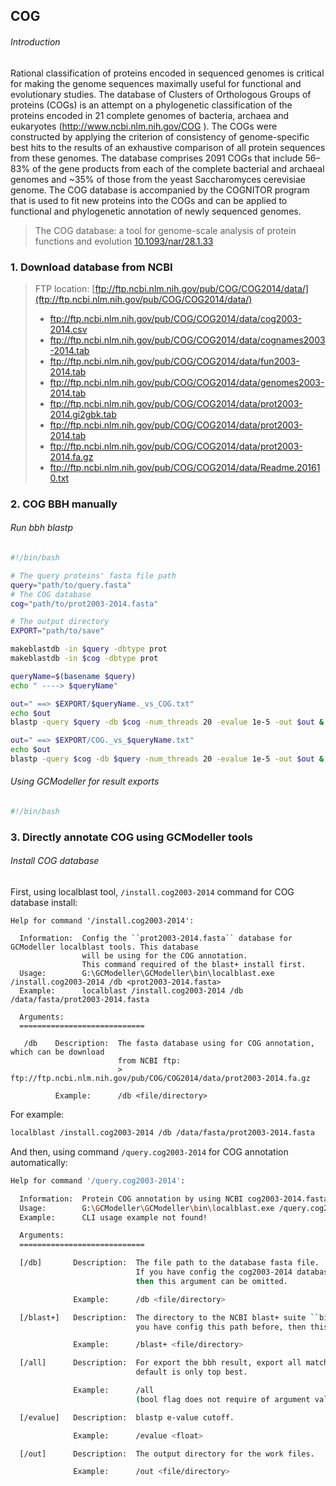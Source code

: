 ## COG

###### Introduction

Rational classification of proteins encoded in sequenced genomes is critical for making the genome sequences maximally useful for functional and evolutionary studies. The database of Clusters of Orthologous Groups of proteins (COGs) is an attempt on a phylogenetic classification of the proteins encoded in 21 complete genomes of bacteria, archaea and eukaryotes (http://www.ncbi.nlm.nih.gov/COG ). The COGs were constructed by applying the criterion of consistency of genome-specific best hits to the results of an exhaustive comparison of all protein sequences from these genomes. The database comprises 2091 COGs that include 56–83% of the gene products from each of the complete bacterial and archaeal genomes and ~35% of those from the yeast Saccharomyces cerevisiae genome. The COG database is accompanied by the COGNITOR program that is used to fit new proteins into the COGs and can be applied to functional and phylogenetic annotation of newly sequenced genomes.

> The COG database: a tool for genome-scale analysis of protein functions and evolution
> [10.1093/nar/28.1.33](http://nar.oxfordjournals.org/content/28/1/33.full)

### 1. Download database from NCBI

> FTP location: [ftp://ftp.ncbi.nlm.nih.gov/pub/COG/COG2014/data/](ftp://ftp.ncbi.nlm.nih.gov/pub/COG/COG2014/data/)
>
> + ftp://ftp.ncbi.nlm.nih.gov/pub/COG/COG2014/data/cog2003-2014.csv
> + ftp://ftp.ncbi.nlm.nih.gov/pub/COG/COG2014/data/cognames2003-2014.tab
> + ftp://ftp.ncbi.nlm.nih.gov/pub/COG/COG2014/data/fun2003-2014.tab
> + ftp://ftp.ncbi.nlm.nih.gov/pub/COG/COG2014/data/genomes2003-2014.tab
> + ftp://ftp.ncbi.nlm.nih.gov/pub/COG/COG2014/data/prot2003-2014.gi2gbk.tab
> + ftp://ftp.ncbi.nlm.nih.gov/pub/COG/COG2014/data/prot2003-2014.tab
> + ftp://ftp.ncbi.nlm.nih.gov/pub/COG/COG2014/data/prot2003-2014.fa.gz
> + ftp://ftp.ncbi.nlm.nih.gov/pub/COG/COG2014/data/Readme.201610.txt

### 2. COG BBH manually

###### Run bbh blastp

```bash
#!/bin/bash

# The query proteins' fasta file path
query="path/to/query.fasta"
# The COG database
cog="path/to/prot2003-2014.fasta"

# The output directory
EXPORT="path/to/save"

makeblastdb -in $query -dbtype prot
makeblastdb -in $cog -dbtype prot

queryName=$(basename $query)
echo " ----> $queryName"

out=" ==> $EXPORT/$queryName._vs_COG.txt"
echo $out
blastp -query $query -db $cog -num_threads 20 -evalue 1e-5 -out $out &

out=" ==> $EXPORT/COG._vs_$queryName.txt"
echo $out
blastp -query $cog -db $query -num_threads 20 -evalue 1e-5 -out $out &
```

###### Using GCModeller for result exports

```bash
#!/bin/bash


```

### 3. Directly annotate COG using GCModeller tools

###### Install COG database

First, using localblast tool, ``/install.cog2003-2014`` command for COG database install:
```
Help for command '/install.cog2003-2014':

  Information:  Config the ``prot2003-2014.fasta`` database for GCModeller localblast tools. This database
                will be using for the COG annotation.
                This command required of the blast+ install first.
  Usage:        G:\GCModeller\GCModeller\bin\localblast.exe /install.cog2003-2014 /db <prot2003-2014.fasta>
  Example:      localblast /install.cog2003-2014 /db /data/fasta/prot2003-2014.fasta

  Arguments:
  ============================

   /db    Description:  The fasta database using for COG annotation, which can be download
                        from NCBI ftp:
                        > ftp://ftp.ncbi.nlm.nih.gov/pub/COG/COG2014/data/prot2003-2014.fa.gz

          Example:      /db <file/directory>
```

For example:

```bash
localblast /install.cog2003-2014 /db /data/fasta/prot2003-2014.fasta
```

And then, using command ``/query.cog2003-2014`` for COG annotation automatically:

```bash
Help for command '/query.cog2003-2014':

  Information:  Protein COG annotation by using NCBI cog2003-2014.fasta database.
  Usage:        G:\GCModeller\GCModeller\bin\localblast.exe /query.cog2003-2014 /query <query.fasta> [/evalue 1e-5 /coverage 0.65 /identities 0.85 /all /out <out.DIR> /db <cog2003-2014.fasta> /blast+ <blast+/bin>]
  Example:      CLI usage example not found!

  Arguments:
  ============================

  [/db]       Description:  The file path to the database fasta file.
                            If you have config the cog2003-2014 database previously,
                            then this argument can be omitted.

              Example:      /db <file/directory>

  [/blast+]   Description:  The directory to the NCBI blast+ suite ``bin`` directory. If
                            you have config this path before, then this argument can be omitted.

              Example:      /blast+ <file/directory>

  [/all]      Description:  For export the bbh result, export all match or only the top best?
                            default is only top best.

              Example:      /all
                            (bool flag does not require of argument value)

  [/evalue]   Description:  blastp e-value cutoff.

              Example:      /evalue <float>

  [/out]      Description:  The output directory for the work files.

              Example:      /out <file/directory>
```
